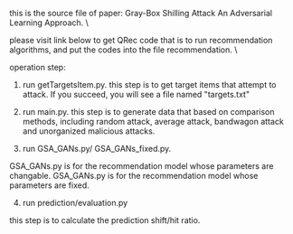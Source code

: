 this is the source file of paper: Gray-Box Shilling Attack An Adversarial Learning Approach. \\


please visit link below to get QRec code that is to run recommendation algorithms, and put the codes into the file recommendation. \\


operation step:
1. run getTargetsItem.py.
this step is to get target items that attempt to attack. If you succeed, you will see a file named "targets.txt"


2. run main.py.
this step is to generate data that based on comparison methods, including random attack, average attack, bandwagon attack and unorganized malicious attacks.


3. run GSA_GANs.py/ GSA_GANs_fixed.py.


GSA_GANs.py is for the recommendation model whose parameters are changable.
GSA_GANs.py is for the recommendation model whose parameters are fixed.


4. run prediction/evaluation.py


this step is to calculate the prediction shift/hit ratio.
